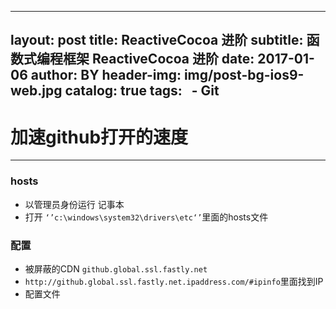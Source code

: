 
---
layout:     post
title:      ReactiveCocoa 进阶
subtitle:   函数式编程框架 ReactiveCocoa 进阶
date:       2017-01-06
author:     BY
header-img: img/post-bg-ios9-web.jpg
catalog: true
tags:
    - Git    
---






# 加速github打开的速度





-------------------



###  hosts
 - 以管理员身份运行 记事本
 - 打开 `‘’c:\windows\system32\drivers\etc‘’`里面的hosts文件
 
### 配置
  - 被屏蔽的CDN   <code>github.global.ssl.fastly.net</code>
  - `http://github.global.ssl.fastly.net.ipaddress.com/#ipinfo`里面找到IP
  - 配置文件


